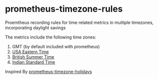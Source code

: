 # prometheus-timezone-rules
Proemtheus recording rules for time related metrics in multiple timezones, incorporating daylight savings

The metrics include the following time zones:
1. GMT (by default included with prometheus)
2. [USA Eastern Time](timezone-et.yaml)
3. [British Summer Time](timezone-bst.yaml)
4. [Indian Standard Time](timezone-ist.yaml)

Inspired By [prometheus-timezone-holidays](https://github.com/roidelapluie/prometheus-timezone-holidays)

